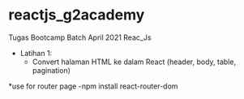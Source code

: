 # reactjs_g2academy

Tugas Bootcamp Batch April 2021 Reac_Js

- Latihan 1:
  - Convert halaman HTML ke dalam React (header, body, table, pagination)

\*use for router page
-npm install react-router-dom
